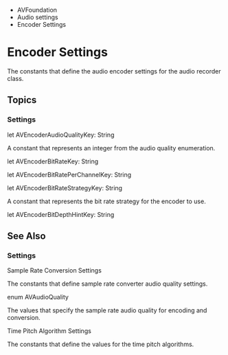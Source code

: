 

- AVFoundation
- Audio settings
-  Encoder Settings 

# Encoder Settings

The constants that define the audio encoder settings for the audio recorder class.

## Topics

### Settings

let AVEncoderAudioQualityKey: String

A constant that represents an integer from the audio quality enumeration.

let AVEncoderBitRateKey: String

let AVEncoderBitRatePerChannelKey: String

let AVEncoderBitRateStrategyKey: String

A constant that represents the bit rate strategy for the encoder to use.

let AVEncoderBitDepthHintKey: String

## See Also

### Settings

Sample Rate Conversion Settings

The constants that define sample rate converter audio quality settings.

enum AVAudioQuality

The values that specify the sample rate audio quality for encoding and conversion.

Time Pitch Algorithm Settings

The constants that define the values for the time pitch algorithms.

